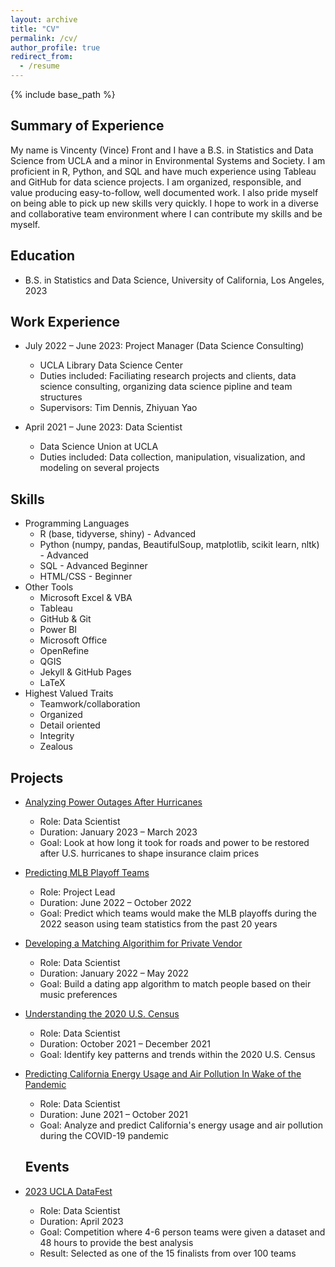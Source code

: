 ```yaml
---
layout: archive
title: "CV"
permalink: /cv/
author_profile: true
redirect_from:
  - /resume
---
```


{% include base_path %}

## Summary of Experience

My name is Vincenty (Vince) Front and I have a B.S. in Statistics and Data Science from UCLA and a minor in Environmental Systems and Society. I am proficient in R, Python, and SQL and have much experience using Tableau and GitHub for data science projects. I am organized, responsible, and value producing easy-to-follow, well documented work. I also pride myself on being able to pick up new skills very quickly. I hope to work in a diverse and collaborative team environment where I can contribute my skills and be myself.

## Education
* B.S. in Statistics and Data Science, University of California, Los Angeles, 2023

## Work Experience
* July 2022 – June 2023: Project Manager (Data Science Consulting)
  * UCLA Library Data Science Center
  * Duties included: Faciliating research projects and clients, data science consulting, organizing data science pipline and team structures
  * Supervisors: Tim Dennis, Zhiyuan Yao

* April 2021 – June 2023: Data Scientist
  * Data Science Union at UCLA
  * Duties included: Data collection, manipulation, visualization, and modeling on several projects
  
## Skills
* Programming Languages
  * R (base, tidyverse, shiny) - Advanced
  * Python (numpy, pandas, BeautifulSoup, matplotlib, scikit learn, nltk) - Advanced
  * SQL - Advanced Beginner
  * HTML/CSS - Beginner
* Other Tools
  * Microsoft Excel & VBA
  * Tableau
  * GitHub & Git
  * Power BI
  * Microsoft Office
  * OpenRefine
  * QGIS
  * Jekyll & GitHub Pages
  * LaTeX
* Highest Valued Traits
  * Teamwork/collaboration
  * Organized
  * Detail oriented
  * Integrity
  * Zealous

## Projects

* [Analyzing Power Outages After Hurricanes](https://vincentyfront.github.io/projects/#Proj5)
  * Role: Data Scientist 
  * Duration: January 2023 – March 2023 
  * Goal: Look at how long it took for roads and power to be restored after U.S. hurricanes to shape insurance claim prices

* [Predicting MLB Playoff Teams](https://vincentyfront.github.io/projects/#Proj4)
  * Role: Project Lead 
  * Duration: June 2022 – October 2022
  * Goal: Predict which teams would make the MLB playoffs during the 2022 season using team statistics from the past 20 years 

* [Developing a Matching Algorithim for Private Vendor](https://vincentyfront.github.io/projects/#Proj3)
  * Role: Data Scientist 
  * Duration: January 2022 – May 2022
  * Goal: Build a dating app algorithm to match people based on their music preferences

* [Understanding the 2020 U.S. Census](https://vincentyfront.github.io/projects/#Proj2)
  * Role: Data Scientist 
  * Duration: October 2021 – December 2021
  * Goal: Identify key patterns and trends within the 2020 U.S. Census

* [Predicting California Energy Usage and Air Pollution In Wake of the Pandemic](https://vincentyfront.github.io/projects/#Proj1)
  * Role: Data Scientist 
  * Duration: June 2021 – October 2021 
  * Goal: Analyze and predict California's energy usage and air pollution during the COVID-19 pandemic

  ## Events

* [2023 UCLA DataFest](https://vincentyfront.github.io/projects/#DataFest)
  * Role: Data Scientist
  * Duration: April 2023
  * Goal: Competition where 4-6 person teams were given a dataset and 48 hours to provide the best analysis
  * Result: Selected as one of the 15 finalists from over 100 teams